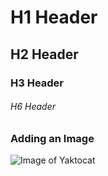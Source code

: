 # H1 Header

## H2 Header

### H3 Header

###### H6 Header

### Adding an Image
![Image of Yaktocat](https://octodex.github.com/images/yaktocat.png)
